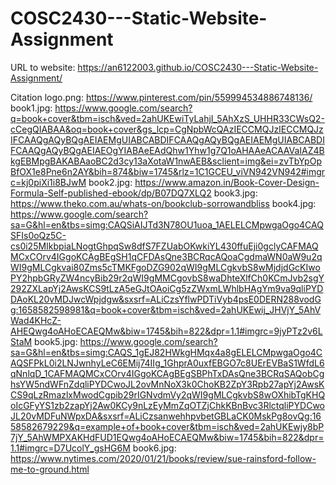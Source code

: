 # COSC2430---Static-Website-Assignment
URL to website: https://an6122003.github.io/COSC2430---Static-Website-Assignment/

Citation
logo.png: https://www.pinterest.com/pin/559994534886748136/
book1.jpg: https://www.google.com/search?q=book+cover&tbm=isch&ved=2ahUKEwiTyLahjI_5AhXzS_UHHR33CWsQ2-cCegQIABAA&oq=book+cover&gs_lcp=CgNpbWcQAzIECCMQJzIECCMQJzIFCAAQgAQyBQgAEIAEMgUIABCABDIFCAAQgAQyBQgAEIAEMgUIABCABDIFCAAQgAQyBQgAEIAEOgYIABAeEAdQhw1Yhw1g7Q1oAHAAeACAAVaIAZ4BkgEBMpgBAKABAaoBC2d3cy13aXotaW1nwAEB&sclient=img&ei=zvTbYpOpBfOX1e8Pne6n2AY&bih=874&biw=1745&rlz=1C1GCEU_viVN942VN942#imgrc=kj0piXi1i8BJwM
book2.jpg: https://www.amazon.in/Book-Cover-Design-Formula-Self-published-ebook/dp/B07DQ7XLQ2
book3.jpg: https://www.theko.com.au/whats-on/bookclub-sorrowandbliss
book4.jpg: https://www.google.com/search?sa=G&hl=en&tbs=simg:CAQSiAIJTd3N78OU1uoa_1AELELCMpwgaOgo4CAQSFIs0oQz5C-cs0i25MIkbpiaLNogtGhpqSw8dfS7FZUabOKwkiYL430ffuEji0gclyCAFMAQMCxCOrv4IGgoKCAgBEgSH1qCFDAsQne3BCRqcAQoaCgdmaWN0aW9u2qWI9gMLCgkvai80Zms5cTMKFgoDZG902qWI9gMLCgkvbS8wMjdjdGcKIwoPY2hpbGRyZW4ncyBib29r2qWI9gMMCgovbS8waDhteXlfCh0KCmJvb2sgY292ZXLapYj2AwsKCS9tLzA5eGJtOAoiCg5zZWxmLWhlbHAgYm9va9qliPYDDAoKL20vMDJwcWpjdgw&sxsrf=ALiCzsYflwPDTiVyb4psE0DERN288vodGg:1658582598981&q=book+cover&tbm=isch&ved=2ahUKEwij_JHVjY_5AhVWad4KHcZ-AHEQwg4oAHoECAEQMw&biw=1745&bih=822&dpr=1.1#imgrc=9jyPTz2v6LStaM
book5.jpg: https://www.google.com/search?sa=G&hl=en&tbs=simg:CAQS_1gEJ82HWkgHMqx4a8gELELCMpwgaOgo4CAQSFPkL0i2LNJwnhyLeC6EMij74IIg_1GhprA0uxfEBGO7c8UErEVBaS1WfdL6qNnlqD_1CAFMAQMCxCOrv4IGgoKCAgBEgSBPhTxDAsQne3BCRqSAQobCghsYW5ndWFnZdqliPYDCwoJL2ovMnNoX3k0ChoKB2ZpY3Rpb27apYj2AwsKCS9qLzRmazlxMwodCgpib29rIGNvdmVy2qWI9gMLCgkvbS8wOXhibTgKHQoIcGFyYS1zb2zapYj2Aw0KCy9nLzEyMmZqOTZjChkKBnBvc3RlctqliPYDCwoJL20vMDFuNWpxDA&sxsrf=ALiCzsanwehhpvbetGBLaCK0MskPg8ovQg:1658582679229&q=example+of+book+cover&tbm=isch&ved=2ahUKEwjy8bP7jY_5AhWMPXAKHdFUD1EQwg4oAHoECAEQMw&biw=1745&bih=822&dpr=1.1#imgrc=D7UcolY_gsHG6M
book6.jpg: https://www.nytimes.com/2020/01/21/books/review/sue-rainsford-follow-me-to-ground.html
